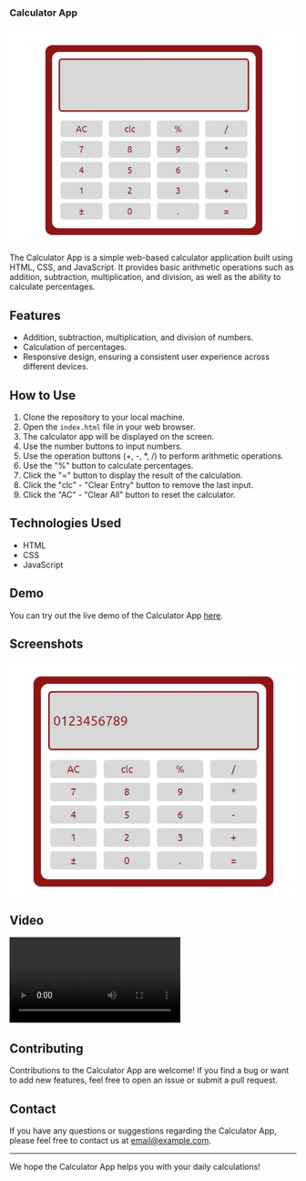 ### Calculator App

![Calculator App Screenshot](Cal_img1.jpg)

The Calculator App is a simple web-based calculator application built using HTML, CSS, and JavaScript. It provides basic arithmetic operations such as addition, subtraction, multiplication, and division, as well as the ability to calculate percentages.

## Features

- Addition, subtraction, multiplication, and division of numbers.
- Calculation of percentages.
- Responsive design, ensuring a consistent user experience across different devices.

## How to Use

1. Clone the repository to your local machine.
2. Open the `index.html` file in your web browser.
3. The calculator app will be displayed on the screen.
4. Use the number buttons to input numbers.
5. Use the operation buttons (+, -, *, /) to perform arithmetic operations.
6. Use the "%" button to calculate percentages.
7. Click the "=" button to display the result of the calculation.
8. Click the "clc" - "Clear Entry" button to remove the last input.
9. Click the "AC" - "Clear All" button to reset the calculator.

## Technologies Used

- HTML
- CSS
- JavaScript

## Demo

You can try out the live demo of the Calculator App [here](https://classy-truffle-409936.netlify.app/).

## Screenshots

![Calculator App Screenshot](Cal_img2.jpg)

## Video

![Watch the video](Recording_Simple_calculator.mp4)
## Contributing

Contributions to the Calculator App are welcome! If you find a bug or want to add new features, feel free to open an issue or submit a pull request.

## Contact

If you have any questions or suggestions regarding the Calculator App, please feel free to contact us at [email@example.com](odujirinoluwadamilolasandra@gmail.com).

---

We hope the Calculator App helps you with your daily calculations!

